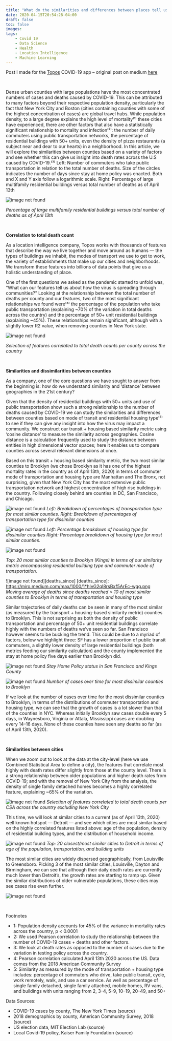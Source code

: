 ```yaml
---
title: "What do the similarities and differences between places tell us about how COVID-19 is spreading?"
date: 2020-04-15T20:54:28-04:00
draft: false
toc: false
images:
tags: 
    - Covid 19
    - Data Science
    - Health
    - Location Intelligence
    - Machine Learning
---
```


Post I made for the [Topos](https://topos.com/) COVID-19 app – original post on medium [here](https://medium.com/topos-ai/what-do-the-similarities-and-differences-between-places-tell-us-about-how-covid-19-is-spreading-86e9233a9e56)

&nbsp;
&nbsp;

Dense urban counties with large populations have the most concentrated numbers of cases and deaths caused by COVID-19. This can be attributed to many factors beyond their respective population density, particularly the fact that New York City and Boston (cities containing counties with some of the highest concentration of cases) are global travel hubs. While population density, to a large degree explains the high level of mortality⁽¹⁾ these cities have experienced, there are other factors that also have a statistically significant relationship to mortality and infection⁽²⁾: the number of daily commuters using public transportation networks, the percentage of residential buildings with 50+ units, even the density of pizza restaurants (a subject near and dear to our hearts) in a neighborhood. In this article, we will explore the similarities between counties based on a variety of factors and see whether this can give us insight into death rates across the U.S caused by COVID-19.⁽³⁾
Left: Number of commuters who take public transportation in relation to the total number of deaths. Size of the circles indicates the number of days since stay at home policy was enacted. Both and X and Y axis follow a logarithmic scale. Right: Percentage of large multifamily residential buildings versus total number of deaths as of April 13th

![image not found][scatter]

[scatter]: https://miro.medium.com/max/1000/1*csyQw2LLbK0ihQJjB2cofw.png
*Percentage of large multifamily residential buildings versus total number of deaths as of April 13th*

&nbsp;
&nbsp;

**Correlation to total death count**

As a location intelligence company, Topos works with thousands of features that describe the way we live together and move around as humans — the types of buildings we inhabit, the modes of transport we use to get to work, the variety of establishments that make up our cities and neighborhoods. We transform these features into billions of data points that give us a holistic understanding of place.

One of the first questions we asked as the pandemic started to unfold was, “What can our features tell us about how the virus is spreading through communities?” Looking at the relationship between the total number of deaths per county and our features, two of the most significant relationships we found were⁽⁴⁾ the percentage of the population who take public transportation (explaining ~70% of the variation in total deaths across the country) and the percentage of 50+ unit residential buildings (explaining ~45%). These relationships remain significant, although with a slightly lower R2 value, when removing counties in New York state.

![image not found][correlate]

[correlate]: https://miro.medium.com/max/1400/1*kZDzFnF5PP-Dx9a-dtKDKg.png
*Selection of features correlated to total death counts per county across the country*

&nbsp;
&nbsp;

**Similarities and dissimilarities between counties**

As a company, one of the core questions we have sought to answer from the beginning is: how do we understand similarity and ‘distance’ between geographies in the 21st century?

Given that the density of residential buildings with 50+ units and use of public transportation show such a strong relationship to the number of deaths caused by COVID-19 we can study the similarities and differences between counties based on mode of transit and residential housing type⁽⁵⁾ to see if they can give any insight into how the virus may impact a community. We construct our transit + housing based similarity metric using ‘cosine distance’ to measure the similarity across geographies. Cosine distance is a calculation frequently used to study the distance between entities in high dimensional vector spaces; here it enables us to compare counties across several relevant dimensions at once.

Based on this transit + housing based similarity metric, the two most similar counties to Brooklyn (we chose Brooklyn as it has one of the highest mortality rates in the country as of April 13th, 2020) in terms of commuter mode of transportation and housing type are Manhattan and The Bronx, not surprising, given that New York City has the most extensive public transportation network and highest concentration of high rise buildings in the country. Following closely behind are counties in DC, San Francisco, and Chicago.

![image not found](/img/transit_breakdown.png)
*Left: Breakdown of percentages of transportation type for most similar counties. Right: Breakdown of percentages of transportation type for dissimilar counties*

![image not found](/img/housing_breakdown.png)
*Left: Percentage breakdown of housing type for dissimilar counties Right: Percentage breakdown of housing type for most similar counties.*

![image not found][cosine_distance]

[cosine_distance]: https://miro.medium.com/max/1400/1*eERiZ_AdZHaC_MsX06bvqg.png
*Top: 20 most similar counties to Brooklyn (Kings) in terms of our similarity metric encompassing residential building type and commuter mode of transportation.*

![image not found][deaths_since]
[deaths_since]: https://miro.medium.com/max/1000/1*hIvG2qI8rsBxf5ArEc-wgg.png
*Moving average of deaths since deaths reached > 10 of most similar counties to Brooklyn in terms of transportation and housing type*

Similar trajectories of daily deaths can be seen in many of the most similar (as measured by the transport + housing-based similarity metric) counties to Brooklyn. This is not surprising as both the density of public transportation and percentage of 50+ unit residential buildings correlate highly with the numbers of deaths we’ve seen so far. San Francisco however seems to be bucking the trend. This could be due to a myriad of factors, below we highlight three: SF has a lower proportion of public transit commuters, a slightly lower density of large residential buildings (both metrics feeding our similarity calculation) and the county implemented the stay at home policy five days earlier than Brooklyn did.

![image not found](/img/stay_at_home.png)
*Stay Home Policy status in San Francisco and Kings County*

![image not found](https://miro.medium.com/max/1400/1*I5JslNM43FYQgNtDyWTM2w.png)
*Number of cases over time for most dissimilar counties to Brooklyn*

If we look at the number of cases over time for the most dissimilar counties to Brooklyn, in terms of the distributions of commuter transportation and housing type, we can see that the growth of cases is a lot slower than that of the counties in NYC. Whereas initially Brooklyn saw cases double every 5 days, in Waynesboro, Virginia or Attala, Mississippi cases are doubling every 14–16 days. None of these counties have seen any deaths so far (as of April 13th, 2020).

&nbsp;
&nbsp;

**Similarities between cities**

When we zoom out to look at the data at the city-level (here we use Combined Statistical Area to define a city), the features that correlate most highly with death rates differ slightly from those at the county level. There is a strong relationship between older populations and higher death rates from COVID-19; and with the removal of New York City from the analysis, the density of single family detached homes becomes a highly correlated feature, explaining ~65% of the variation.

![image not found](https://miro.medium.com/max/1400/1*ZhVvm3hs9bpeK3TH_HoD-Q.png)
*Selection of features correlated to total death counts per CSA across the country excluding New York City*

This time, we will look at similar cities to a current (as of April 13th, 2020) well known hotspot — Detroit — and see which cities are most similar based on the highly correlated features listed above: age of the population, density of residential building types, and the distribution of household income.

![image not found](https://miro.medium.com/max/1400/1*fvmRqFqfMROFljZ5pLBGBg.png)
*Top: 20 closest/most similar cities to Detroit in terms of age of the population, transportation, and building units*

The most similar cities are widely dispersed geographically, from Louisville to Greensboro. Picking 3 of the most similar cities, Louisville, Dayton and Birmingham, we can see that although their daily death rates are currently much lower than Detroit’s, the growth rates are starting to ramp up. Given the similar distributions of older vulnerable populations, these cities may see cases rise even further.

![image not found](https://miro.medium.com/max/1400/1*FGGfO7uucBtsT7nCzq7LBg.png)

&nbsp;
&nbsp;

Footnotes
- 1: Population density accounts for 45% of the variance in mortality rates across the country, p < 0.0001
- 2: We used Pearson correlation to study the relationship between the number of COVID-19 cases + deaths and other factors.
- 3: We look at death rates as opposed to the number of cases due to the variation in testing policy across the country.
- 4: Pearson correlation calculated April 13th 2020 across the US. Data comes from the 2018 American Community Survey
- 5: Similarity as measured by the mode of transportation + housing type includes: percentage of commuters who drive, take public transit, cycle, work remotely, walk, and use a car service. As well as percentage of single family detached, single family attached, mobile homes, RV vans, and buildings with units ranging from 2, 3–4, 5–9, 10–19, 20–49, and 50+

Data Sources:
- COVID-19 cases by county, The New York Times (source)
- 2018 demographics by county, American Community Survey, 2018 (source)
- US election data, MIT Election Lab (source)
- Local Covid-19 policy, Kaiser Family Foundation (source)